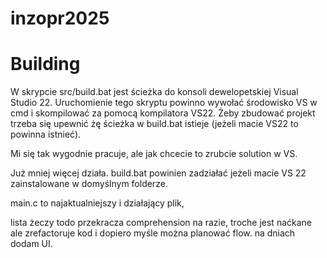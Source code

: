 # inzopr2025

# Building
W skrypcie src/build.bat jest ścieżka do konsoli dewelopetskiej Visual Studio 22.
Uruchomienie tego skryptu powinno wywołać środowisko VS w cmd i skompilować za pomocą kompilatora VS22.
Żeby zbudować projekt trzeba się upewnić żę ścieżka w build.bat istieje (jeżeli macie VS22 to powinna istnieć).

Mi się tak wygodnie pracuje, ale jak chcecie to zrubcie solution w VS.

Już mniej więcej działa. 
build.bat powinien zadziałać jeżeli macie VS 22 zainstalowane w domyślnym folderze.

main.c to najaktualniejszy i działający plik,

lista żeczy todo przekracza comprehension na razie, troche jest naćkane ale zrefactoruje kod i dopiero myśle można planować flow.
na dniach dodam UI. 
